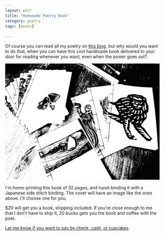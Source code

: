 ```yaml
---
layout: post
title: "Homemade Poetry Book"
category: poetry
tags: [books]

---
```

Of course you can read all my poetry on <a href="https://www.dpmaddalena.com/categories.html#poetry-ref">this blog</a>, but why would you want to do that, when you can have this cool handmade book delivered to your door for reading whenever you want, even when the power goes out?

![woodcut workshop](/assets/workshop.jpg)

I'm home-printing this book of 32 pages, and hand-binding it with a Japanese side stitch binding. The cover will have an image like the ones above. I'll choose one for you.

$20 will get you a book, shipping included. If you're close enough to me that I don't have to ship it, 20 bucks gets you the book and coffee with the poet.

<a href="mailto:dpmaddalena@gmail.com?subject=David%20Maddalena%20Poetry">Let me know if you want to pay by check, cash, or cupcakes</a>.
